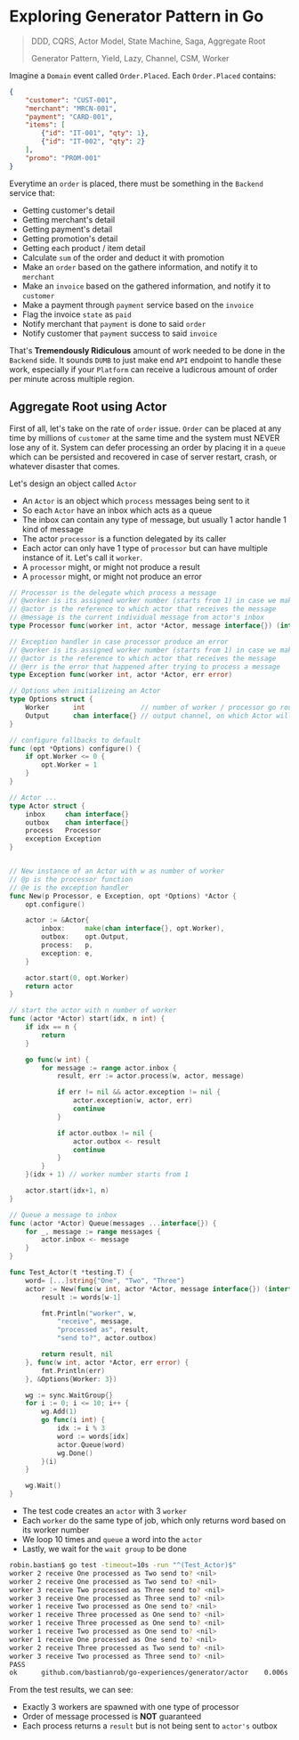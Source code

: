 # Exploring Generator Pattern in Go

> DDD, CQRS, Actor Model, State Machine, Saga, Aggregate Root
> 
> Generator Pattern, Yield, Lazy, Channel, CSM, Worker


Imagine a `Domain` event called `Order.Placed`. Each `Order.Placed` contains:

```json
{
    "customer": "CUST-001",
    "merchant": "MRCN-001",
    "payment": "CARD-001",
    "items": [
        {"id": "IT-001", "qty": 1},
        {"id": "IT-002", "qty": 2}
    ],
    "promo": "PROM-001"
}
```

Everytime an `order` is placed, there must be something in the `Backend` service that:
* Getting customer's detail
* Getting merchant's detail
* Getting payment's detail
* Getting promotion's detail
* Getting each product / item detail
* Calculate `sum` of the order and deduct it with promotion
* Make an `order` based on the gathere information, and notify it to `merchant`
* Make an `invoice` based on the gathered information, and notify it to `customer`
* Make a payment through `payment` service based on the `invoice`
* Flag the invoice `state` as `paid`
* Notify merchant that `payment` is done to said `order`
* Notify customer that `payment` success to said `invoice`

That's **Tremendously Ridiculous** amount of work needed to be done in the `Backend` side.
It sounds `DUMB` to just make end `API` endpoint to handle these work, especially if your `Platform` can receive a ludicrous amount of order per minute across multiple region.

## Aggregate Root using Actor

First of all, let's take on the rate of `order` issue.
`Order` can be placed at any time by millions of `customer` at the same time and the system must NEVER lose any of it.
System can defer processing an order by placing it in a `queue` which can be persisted and recovered in case of server restart, crash, or whatever disaster that comes.

Let's design an object called `Actor`

* An `Actor` is an object which `process` messages being sent to it
* So each `Actor` have an inbox which acts as a queue
* The inbox can contain any type of message, but usually 1 actor handle 1 kind of message
* The actor `processor` is a function delegated by its caller
* Each actor can only have 1 type of `processor` but can have multiple instance of it. Let's call it `worker`.
* A `processor` might, or might not produce a result
* A `processor` might, or might not produce an error

```go
// Processor is the delegate which process a message
// @worker is its assigned worker number (starts from 1) in case we make more than 1 worker
// @actor is the reference to which actor that receives the message
// @message is the current individual message from actor's inbox
type Processor func(worker int, actor *Actor, message interface{}) (interface{}, error)

// Exception handler in case processor produce an error
// @worker is its assigned worker number (starts from 1) in case we make more than 1 worker
// @actor is the reference to which actor that receives the message
// @err is the error that happened after trying to process a message
type Exception func(worker int, actor *Actor, err error)

// Options when initializeing an Actor
type Options struct {
    Worker      int              // number of worker / processor go routine, defaults = 1
    Output      chan interface{} // output channel, on which Actor will sned in after process is done
}

// configure fallbacks to default
func (opt *Options) configure() {
    if opt.Worker <= 0 {
        opt.Worker = 1
    }
}

// Actor ...
type Actor struct {
    inbox     chan interface{}
    outbox    chan interface{}
    process   Processor
    exception Exception
}


// New instance of an Actor with w as number of worker
// @p is the processor function
// @e is the exception handler
func New(p Processor, e Exception, opt *Options) *Actor {
    opt.configure()

    actor := &Actor{
        inbox:     make(chan interface{}, opt.Worker),
        outbox:    opt.Output,
        process:   p,
        exception: e,
    }

    actor.start(0, opt.Worker)
    return actor
}

// start the actor with n number of worker
func (actor *Actor) start(idx, n int) {
    if idx == n {
        return
    }

    go func(w int) {
        for message := range actor.inbox {
            result, err := actor.process(w, actor, message)

            if err != nil && actor.exception != nil {
                actor.exception(w, actor, err)
                continue
            }

            if actor.outbox != nil {
                actor.outbox <- result
                continue
            }
        }
    }(idx + 1) // worker number starts from 1

    actor.start(idx+1, n)
}

// Queue a message to inbox
func (actor *Actor) Queue(messages ...interface{}) {
    for _, message := range messages {
        actor.inbox <- message
    }
}
```

```go
func Test_Actor(t *testing.T) {
    word= [...]string{"One", "Two", "Three"}
    actor := New(func(w int, actor *Actor, message interface{}) (interface{}, error) {
        result := words[w-1]

        fmt.Println("worker", w,
            "receive", message,
            "processed as", result,
            "send to?", actor.outbox)

        return result, nil
    }, func(w int, actor *Actor, err error) {
        fmt.Println(err)
    }, &Options{Worker: 3})

    wg := sync.WaitGroup{}
    for i := 0; i <= 10; i++ {
        wg.Add(1)
        go func(i int) {
            idx := i % 3
            word := words[idx]
            actor.Queue(word)
            wg.Done()
        }(i)
    }

    wg.Wait()
}
```

* The test code creates an `actor` with 3 `worker`
* Each `worker` do the same type of job, which only returns word based on its worker number
* We loop 10 times and `queue` a word into the `actor`
* Lastly, we wait for the `wait group` to be done

```bash
robin.bastian$ go test -timeout=10s -run "^(Test_Actor)$"
worker 2 receive One processed as Two send to? <nil>
worker 2 receive One processed as Two send to? <nil>
worker 3 receive Two processed as Three send to? <nil>
worker 3 receive One processed as Three send to? <nil>
worker 1 receive Two processed as One send to? <nil>
worker 1 receive Three processed as One send to? <nil>
worker 1 receive Three processed as One send to? <nil>
worker 1 receive Two processed as One send to? <nil>
worker 1 receive One processed as One send to? <nil>
worker 2 receive Three processed as Two send to? <nil>
worker 3 receive Two processed as Three send to? <nil>
PASS
ok      github.com/bastianrob/go-experiences/generator/actor    0.006s
```

From the test results, we can see:

* Exactly 3 workers are spawned with one type of processor
* Order of message processed is **NOT** guaranteed
* Each process returns a `result` but is not being sent to `actor's` outbox

